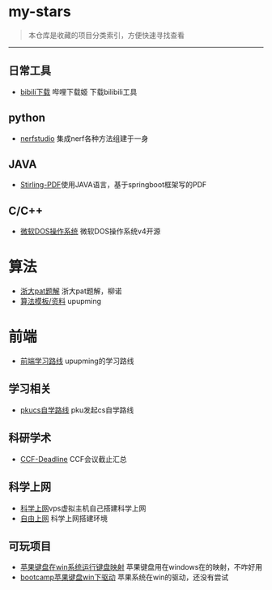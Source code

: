 # my-stars
>  本仓库是收藏的项目分类索引，方便快速寻找查看

---

## 日常工具

- [bibili下载](https://github.com/leiurayer/downkyi) 哔哩下载姬 下载bilibili工具

## python

- [nerfstudio](https://github.com/nerfstudio-project/nerfstudio) 集成nerf各种方法组建于一身

## JAVA

- [Stirling-PDF](https://github.com/Stirling-Tools/Stirling-PDF)使用JAVA语言，基于springboot框架写的PDF

## C/C++

- [微软DOS操作系统](https://github.com/microsoft/MS-DOS) 微软DOS操作系统v4开源

# 算法

- [浙大pat题解](https://github.com/liuchuo/PAT) 浙大pat题解，柳诺
- [算法模板/资料](https://github.com/upupming/algorithm/tree/master) upupming 

# 前端

- [前端学习路线](https://github.com/upupming/frontend-learning-map) upupming的学习路线

## 学习相关

- [pkucs自学路线](https://github.com/PKUFlyingPig/cs-self-learning) pku发起cs自学路线

## 科研学术

- [CCF-Deadline](https://github.com/ccfddl/ccf-deadlines)  CCF会议截止汇总

## 科学上网

- [科学上网](http://www.baidu.com)vps虚拟主机自己搭建科学上网
- [自由上网](https://github.com/Alvin9999/new-pac/wiki) 科学上网搭建环境

## 可玩项目

- [苹果键盘在win系统运行键盘映射](https://github.com/gered/AppleWirelessKeyboard)  苹果键盘用在windows在的映射，不咋好用
- [bootcamp苹果键盘win下驱动](https://github.com/supermarsx/magickeyboard)  苹果系统在win的驱动，还没有尝试

